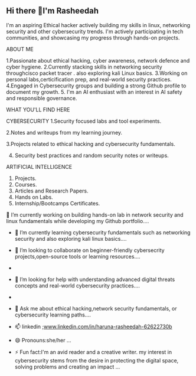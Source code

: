 ## Hi there 👋I'm Rasheedah
I'm an aspiring Ethical hacker actively building my skills in linux, networking security and other cybersecurity trends. I'm actively participating in tech communities, and showcasing my progress through hands-on projects.

ABOUT ME

1.Passionate about ethical hacking, cyber awareness, network defence and cyber hygiene.
2.Currently stacking skills in networking security throughcisco packet tracer . also exploring kali Linux  basics.
3.Working on personal labs,certicification prep, and real-world security practices.
4.Engaged in Cybersecurity groups and building a strong Github profile to document my growth.
5. I'm an AI enthusiast with an interest in AI safety and responsible governance.

WHAT YOU'LL FIND HERE

CYBERSECURITY 
1.Security focused labs and tool experiments.

2.Notes and writeups from my learning journey.

3.Projects related to ethical hacking and cybersecurity fundamentals.

4. Security best practices and random security notes or writeups.

ARTIFICIAL INTELLIGENCE 
1. Projects.
2. Courses.
3. Articles and Research Papers.
4. Hands on Labs.
5. Internship/Bootcamps Certificates.

 🔭 I’m currently working on building hands-on lab in network security and linux fundamentals while developing my Github portfolio....
 
- 🌱 I’m currently learning cybersecurity fundamentals such as networking security and also exploring kali linux basics....
- 👯 I’m looking to collaborate on beginner-friendly cybersecrity projects,open-source tools or learning resources....
- 
- 🤔 I’m looking for help with understanding advanced digital threats concepts and real-world cybersecurity practices....
- 
- 💬 Ask me about ethical hacking,network security fundamentals, or cybersecurity learning paths....
- 📫 linkedin ;www.linkedin.com/in/haruna-rasheedah-62622730b
 
- 😄 Pronouns:she/her ...
- ⚡ Fun fact:I'm an avid reader and a creative writer. my interest in cybersecurity stems from the desire in protecting the digital space, solving problems and creating an impact ...
  
